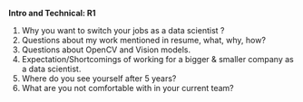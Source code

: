 **Intro and Technical: R1**
1. Why you want to switch your jobs as a data scientist ? 
2. Questions about my work mentioned in resume, what, why, how?
3. Questions about OpenCV and Vision models.
4. Expectation/Shortcomings of working for a bigger & smaller company as a data scientist.
5. Where do you see yourself after 5 years?
6. What are you not comfortable with in your current team?